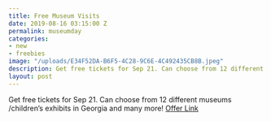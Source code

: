 ```yaml
---
title: Free Museum Visits
date: 2019-08-16 03:15:00 Z
permalink: museumday
categories:
- new
- freebies
image: "/uploads/E34F52DA-B6F5-4C28-9C6E-4C492435CB8B.jpeg"
description: Get free tickets for Sep 21. Can choose from 12 different museums
layout: post
---
```


Get free tickets for Sep 21. Can choose from 12 different museums /children’s exhibits in Georgia and many more!
[Offer Link](https://www.smithsonianmag.com/museumday/search/?q=&around_zip=&latitude=33.78493875554256&longitude=-84.38815528147626&)